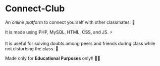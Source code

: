 # Connect-Club
An *online platform* to connect yourself with other classmates. :wave:

It is made using PHP, MySQL, HTML, CSS, and JS. :zap:

It is useful for solving doubts among peers and friends during class while not disturbing the class. :speak_no_evil:

Made only for **Educational Purposes** only!! :man_technologist:
